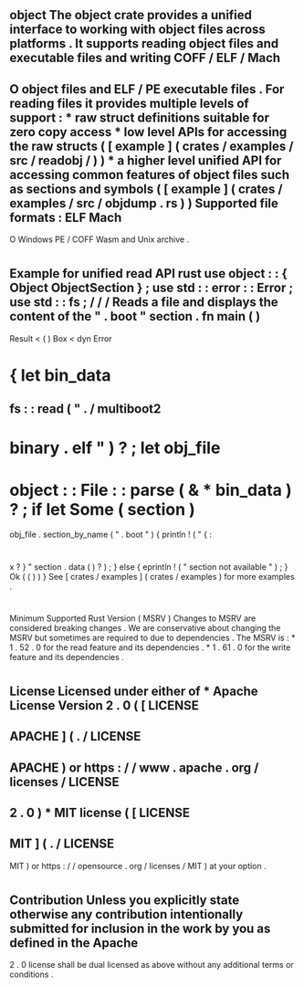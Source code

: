 #
object
The
object
crate
provides
a
unified
interface
to
working
with
object
files
across
platforms
.
It
supports
reading
object
files
and
executable
files
and
writing
COFF
/
ELF
/
Mach
-
O
object
files
and
ELF
/
PE
executable
files
.
For
reading
files
it
provides
multiple
levels
of
support
:
*
raw
struct
definitions
suitable
for
zero
copy
access
*
low
level
APIs
for
accessing
the
raw
structs
(
[
example
]
(
crates
/
examples
/
src
/
readobj
/
)
)
*
a
higher
level
unified
API
for
accessing
common
features
of
object
files
such
as
sections
and
symbols
(
[
example
]
(
crates
/
examples
/
src
/
objdump
.
rs
)
)
Supported
file
formats
:
ELF
Mach
-
O
Windows
PE
/
COFF
Wasm
and
Unix
archive
.
#
#
Example
for
unified
read
API
rust
use
object
:
:
{
Object
ObjectSection
}
;
use
std
:
:
error
:
:
Error
;
use
std
:
:
fs
;
/
/
/
Reads
a
file
and
displays
the
content
of
the
"
.
boot
"
section
.
fn
main
(
)
-
>
Result
<
(
)
Box
<
dyn
Error
>
>
{
let
bin_data
=
fs
:
:
read
(
"
.
/
multiboot2
-
binary
.
elf
"
)
?
;
let
obj_file
=
object
:
:
File
:
:
parse
(
&
*
bin_data
)
?
;
if
let
Some
(
section
)
=
obj_file
.
section_by_name
(
"
.
boot
"
)
{
println
!
(
"
{
:
#
x
?
}
"
section
.
data
(
)
?
)
;
}
else
{
eprintln
!
(
"
section
not
available
"
)
;
}
Ok
(
(
)
)
}
See
[
crates
/
examples
]
(
crates
/
examples
)
for
more
examples
.
#
#
Minimum
Supported
Rust
Version
(
MSRV
)
Changes
to
MSRV
are
considered
breaking
changes
.
We
are
conservative
about
changing
the
MSRV
but
sometimes
are
required
to
due
to
dependencies
.
The
MSRV
is
:
*
1
.
52
.
0
for
the
read
feature
and
its
dependencies
.
*
1
.
61
.
0
for
the
write
feature
and
its
dependencies
.
#
#
License
Licensed
under
either
of
*
Apache
License
Version
2
.
0
(
[
LICENSE
-
APACHE
]
(
.
/
LICENSE
-
APACHE
)
or
https
:
/
/
www
.
apache
.
org
/
licenses
/
LICENSE
-
2
.
0
)
*
MIT
license
(
[
LICENSE
-
MIT
]
(
.
/
LICENSE
-
MIT
)
or
https
:
/
/
opensource
.
org
/
licenses
/
MIT
)
at
your
option
.
#
#
Contribution
Unless
you
explicitly
state
otherwise
any
contribution
intentionally
submitted
for
inclusion
in
the
work
by
you
as
defined
in
the
Apache
-
2
.
0
license
shall
be
dual
licensed
as
above
without
any
additional
terms
or
conditions
.
